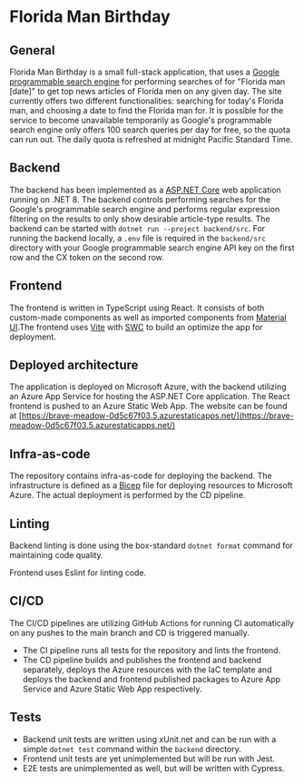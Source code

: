 # Florida Man Birthday

## General

Florida Man Birthday is a small full-stack application, that uses a [Google programmable search engine](https://programmablesearchengine.google.com/about/) for performing searches of for "Florida man \[date\]" to get top news articles of Florida men on any given day. The site currently offers two different functionalities: searching for today's Florida man, and choosing a date to find the Florida man for. It is possible for the service to become unavailable temporarily as Google's programmable search engine only offers 100 search queries per day for free, so the quota can run out. The daily quota is refreshed at midnight Pacific Standard Time.

## Backend

The backend has been implemented as a [ASP.NET Core](https://dotnet.microsoft.com/en-us/apps/aspnet) web application running on .NET 8. The backend controls performing searches for the Google's programmable search engine and performs regular expression filtering on the results to only show desirable article-type results. The backend can be started with `dotnet run --project backend/src`. For running the backend locally, a `.env` file is required in the `backend/src` directory with your Google programmable search engine API key on the first row and the CX token on the second row.

## Frontend

The frontend is written in TypeScript using React. It consists of both custom-made components as well as imported components from [Material UI](https://mui.com/).The frontend uses [Vite](https://vitejs.dev/) with [SWC](https://swc.rs/) to build an optimize the app for deployment.

## Deployed architecture

The application is deployed on Microsoft Azure, with the backend utilizing an Azure App Service for hosting the ASP.NET Core application. The React frontend is pushed to an Azure Static Web App. The website can be found at [https://brave-meadow-0d5c67f03.5.azurestaticapps.net/](https://brave-meadow-0d5c67f03.5.azurestaticapps.net/)

## Infra-as-code

The repository contains infra-as-code for deploying the backend. The infrastructure is defined as a [Bicep](https://learn.microsoft.com/en-us/azure/azure-resource-manager/bicep/overview?tabs=bicep) file for deploying resources to Microsoft Azure. The actual deployment is performed by the CD pipeline.

## Linting

Backend linting is done using the box-standard `dotnet format` command for maintaining code quality.

Frontend uses Eslint for linting code.

## CI/CD

The CI/CD pipelines are utilizing GitHub Actions for running CI automatically on any pushes to the main branch and CD is triggered manually.

- The CI pipeline runs all tests for the repository and lints the frontend.
- The CD pipeline builds and publishes the frontend and backend separately, deploys the Azure resources with the IaC template and deploys the backend and frontend published packages to Azure App Service and Azure Static Web App respectively.

## Tests

- Backend unit tests are written using xUnit.net and can be run with a simple `dotnet test` command within the `backend` directory.
- Frontend unit tests are yet unimplemented but will be run with Jest.
- E2E tests are unimplemented as well, but will be written with Cypress.
